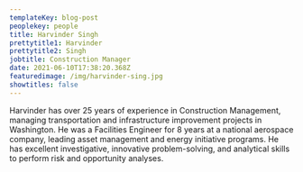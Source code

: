 ```yaml
---
templateKey: blog-post
peoplekey: people
title: Harvinder Singh
prettytitle1: Harvinder
prettytitle2: Singh
jobtitle: Construction Manager
date: 2021-06-10T17:38:20.368Z
featuredimage: /img/harvinder-sing.jpg
showtitles: false
---
```

Harvinder has over 25 years of experience in Construction Management, managing transportation and infrastructure improvement projects in Washington.  He was a Facilities Engineer for 8 years at a national aerospace company, leading asset management and energy initiative programs.  He has excellent investigative, innovative problem-solving, and analytical skills to perform risk and opportunity analyses.